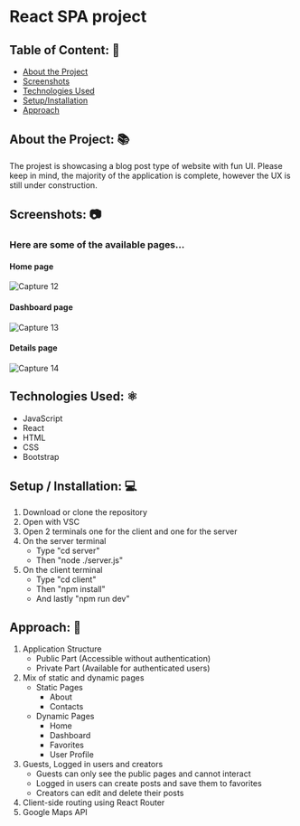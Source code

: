 # React SPA project

## Table of Content: 📑
* [About the Project](#about-the-project-)
* [Screenshots](#screenshots-)
* [Technologies Used](#technologies-used-%EF%B8%8F)
* [Setup/Installation](#setup--installation-)
* [Approach](#approach-)

## About the Project: 📚
The projest is showcasing a blog post type of website with fun UI. Please keep in mind, the majority of the application is complete, however the UX is still under construction.

## Screenshots: 📷
### Here are some of the available pages...
#### Home page

![Capture 12](https://github.com/TabhitaBlackmore/React-SPA-Project/assets/135979731/28b42b79-923b-45ac-9d0c-72fa6580622f)
#### Dashboard page

![Capture 13](https://github.com/TabhitaBlackmore/React-SPA-Project/assets/135979731/2d8f96e7-793d-400b-b343-86b1d25f8630)
#### Details page

![Capture 14](https://github.com/TabhitaBlackmore/React-SPA-Project/assets/135979731/55bcd6b7-8f85-4316-90d6-f4b95a921d31)

## Technologies Used: ⚛️
* JavaScript
* React
* HTML
* CSS
* Bootstrap

## Setup / Installation: 💻
1. Download or clone the repository
2. Open with VSC 
3. Open 2 terminals one for the client and one for the server
4. On the server terminal
    * Type "cd server"
    * Then "node ./server.js"
5. On the client terminal
    * Type "cd client"
    * Then "npm install"
    * And lastly "npm run dev"

## Approach: 🚶
1. Application Structure
   * Public Part (Accessible without authentication)
   * Private Part (Available for authenticated users)
2. Mix of static and dynamic pages
   * Static Pages
      * About
      * Contacts
   * Dynamic Pages
      * Home
      * Dashboard
      * Favorites
      * User Profile
4. Guests, Logged in users and creators
   * Guests can only see the public pages and cannot interact
   * Logged in users can create posts and save them to favorites
   * Creators can edit and delete their posts
5. Client-side routing using React Router
6. Google Maps API
    

